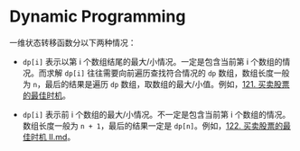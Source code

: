 # Dynamic Programming

一维状态转移函数分以下两种情况：

- `dp[i]` 表示以第 i 个数组结尾的最大/小情况。一定是包含当前第 i 个数组的情况。而求解 `dp[i]` 往往需要向前遍历查找符合情况的 `dp` 数组，数组长度一般为 `n`，最后的结果是遍历 `dp` 数组，取数组的最大/小值。例如，[121. 买卖股票的最佳时机](./121.%20买卖股票的最佳时机.md)。

- `dp[i]` 表示前 i 个数组的最大/小情况。不一定是包含当前第 i 个数组的情况。数组长度一般为 `n + 1`，最后的结果一定是 `dp[n]`。例如，[122. 买卖股票的最佳时机 II.md](./122.%20买卖股票的最佳时机%20II.md)。